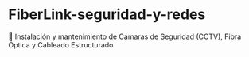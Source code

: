 # FiberLink-seguridad-y-redes
🔧 Instalación y mantenimiento de Cámaras de Seguridad (CCTV), Fibra Óptica y Cableado Estructurado

